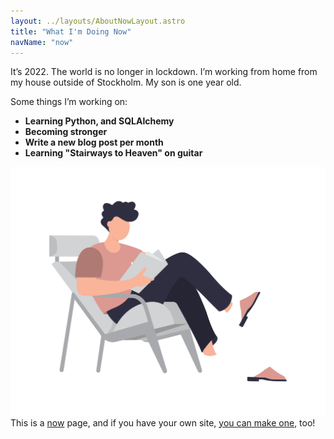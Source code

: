 ```yaml
---
layout: ../layouts/AboutNowLayout.astro
title: "What I'm Doing Now"
navName: "now"
---
```

It’s 2022. The world is no longer in lockdown. I’m working from home from my house outside of Stockholm. My son is one year old.

Some things I’m working on:
* **Learning Python, and SQLAlchemy**
* **Becoming stronger**
* **Write a new blog post per month**
* **Learning "Stairways to Heaven" on guitar**

<div>
  <img src="/assets/reading.svg" class="sm:w-1/2 mx-auto" alt="coding dev illustration">
</div>

<div class="text-sm text-center italic" style="color: rgba(var(--color-text-base), var(--tw-text-opacity)) !important;">
This is a <a href="https://nownownow.com/about">now</a> page, and if you have your own site, <a href="https://nownownow.com/about">you can make one</a>, too!
</div>
